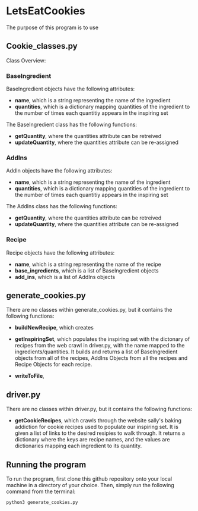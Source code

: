 # LetsEatCookies
The purpose of this program is to use 

## Cookie_classes.py
Class Overview:

### BaseIngredient
BaseIngredient objects have the following attributes:
- **name**, which is a string representing the name of the ingredient
- **quantities**, which is a dictionary mapping quantities of the ingredient to the number of times each quantitiy appears in the inspiring set

The BaseIngredient class has the following functions:
- **getQuantity**, where the quantities attribute can be retreived
- **updateQuantity**, where the quantities attribute can be re-assigned

### AddIns
AddIn objects have the following attributes:
- **name**, which is a string representing the name of the ingredient
- **quantities**, which is a dictionary mapping quantities of the ingredient to the number of times each quantitiy appears in the inspiring set

The AddIns class has the following functions:
- **getQuantity**, where the quantities attribute can be retreived
- **updateQuantity**, where the quantities attribute can be re-assigned

### Recipe
Recipe objects have the following attributes:
- **name**, which is a string representing the name of the recipe
- **base_ingredients**, which is a list of BaseIngredient objects 
- **add_ins**, which is a list of AddIns objects

## generate_cookies.py
There are no classes within generate_cookies.py, but it contains the following functions:
- **buildNewRecipe**, which creates 

- **getInspiringSet**, which populates the inspiring set with the dictonary of recipes from the web crawl in driver.py, with the name mapped to the ingredients/quantities. It builds and returns a list of BaseIngredient objects from all of the recipes, AddIns Objects from all the recipes and Recipe Objects for each recipe.

- **writeToFile**, 


## driver.py
There are no classes within driver.py, but it contains the following functions:
- **getCookieRecipes**, which crawls through the website sally's baking addiction for cookie recipes used to populate our inspiring set. It is given a list of links to the desired resipies to walk through. It returns a dictionary where the keys are recipe names, and the values are dictionaries mapping each ingredient to its quantity.

## Running the program
To run the program, first clone this github repository onto your local machine in a directory of your choice.
Then, simply run the following command from the terminal:

```bash
python3 generate_cookies.py
```
